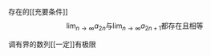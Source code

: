 存在的[[充要条件]]
$$\operatorname*{lim}_{n\to\infty}a_{2n}\text{与}\operatorname*{lim}_{n\to\infty}a_{2n+1}\text{都存在且相等}$$

调有界的数列[[一定]]有极限

